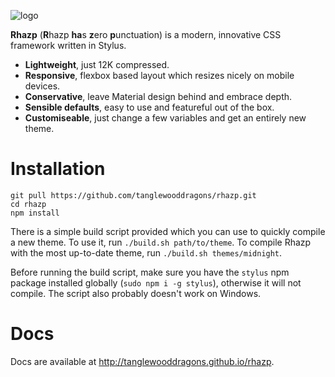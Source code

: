 
![logo](https://github.com/MrHuds0n/rhazp/blob/master/assets/banner_color_horizontal.png?raw=true)

**Rhazp** (**R**hazp **ha**s **z**ero **p**unctuation) is a modern, innovative CSS framework written in Stylus.

- **Lightweight**, just 12K compressed.
- **Responsive**, flexbox based layout which resizes nicely on mobile devices.
- **Conservative**, leave Material design behind and embrace depth.
- **Sensible defaults**, easy to use and featureful out of the box.
- **Customiseable**, just change a few variables and get an entirely new theme.

# Installation

```
git pull https://github.com/tanglewooddragons/rhazp.git
cd rhazp
npm install
```

There is a simple build script provided which you can use to quickly compile a new theme. To use it, run `./build.sh path/to/theme`. To compile Rhazp with the most up-to-date theme, run `./build.sh themes/midnight`.

Before running the build script, make sure you have the `stylus` npm package installed globally (`sudo npm i -g stylus`), otherwise it will not compile. The script also probably doesn't work on Windows.

# Docs

Docs are available at http://tanglewooddragons.github.io/rhazp.
